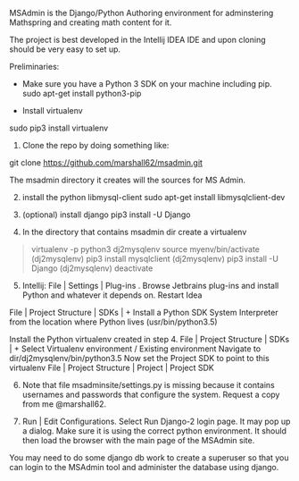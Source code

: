MSAdmin is the Django/Python Authoring environment for adminstering Mathspring and creating math content for it.

The project is best developed in the Intellij IDEA IDE and upon cloning should be very easy to set up.

Preliminaries:

- Make sure you have a Python 3 SDK on your machine including pip.
sudo apt-get install python3-pip

- Install virtualenv 

sudo pip3 install virtualenv 

1. Clone the repo by doing something like:

git clone https://github.com/marshall62/msadmin.git

The msadmin directory it creates will the sources for MS Admin.

2. install the python libmysql-client
sudo apt-get install libmysqlclient-dev 

3. (optional) install django
pip3 install -U Django

4.  In the directory that contains msadmin dir create a virtualenv
> virtualenv -p python3 dj2mysqlenv
> source myenv/bin/activate
(dj2mysqlenv) pip3 install mysqlclient
(dj2mysqlenv) pip3 install -U Django
(dj2mysqlenv) deactivate

5.  Intellij: 
File | Settings | Plug-ins .  Browse Jetbrains plug-ins and install Python and whatever it depends on.
Restart Idea

File | Project Structure | SDKs | + 
Install a Python SDK System Interpreter from the location where Python lives (usr/bin/python3.5)

Install the Python virtualenv created in step 4.
File | Project Structure | SDKs | +
Select Virtualenv environment /  Existing environment 
Navigate to dir/dj2mysqlenv/bin/python3.5
Now set the Project SDK to point to this virtualenv
File | Project Structure | Project | Project SDK 

6.   Note that file msadminsite/settings.py is missing because it contains usernames and passwords that configure the system.
Request a copy from me @marshall62.

7.  Run | Edit Configurations.  Select Run Django-2 login page.  It may pop up a dialog.   Make sure it 
is using the correct python environment.   It should then load the browser with the main page of the MSAdmin site.

You may need to do some django db work to create a superuser so that you can login to the MSAdmin tool and administer
the database using django.






